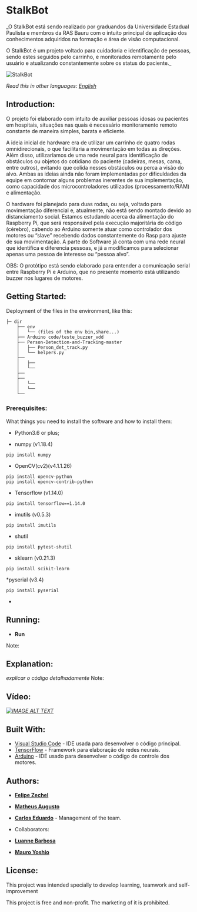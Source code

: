 # StalkBot
 
_O StalkBot está sendo realizado por graduandos da Universidade Estadual Paulista e membros da RAS Bauru com o intuito principal de aplicação dos conhecimentos adquiridos na formação e área de visão computacional.
 
O StalkBot é um projeto voltado para cuidadoria e identificação de pessoas, sendo estes seguidos pelo carrinho, e monitorados remotamente pelo usuário e atualizando constantemente sobre os status do paciente._
 
![StalkBot](/home/matheusabr/Downloads/RAS_img_github.jpeg)
 
*Read this in other languages: [English](https://)*
 
 
## Introduction:
 
O projeto foi elaborado com intuito de auxiliar pessoas idosas ou pacientes em hospitais, situações nas quais é necessário monitoramento remoto constante de maneira simples, barata e eficiente.
 
A ideia inicial de hardware era de utilizar um carrinho de quatro rodas omnidirecionais, o que facilitaria a movimentação em todas as direções. Além disso, utilizaríamos de uma rede neural para identificação de obstáculos ou objetos do cotidiano do paciente (cadeiras, mesas, cama, entre outros), evitando que colida nesses obstáculos ou perca a visão do alvo. Ambas as ideias ainda não foram implementadas por dificuldades da equipe em contornar alguns problemas inerentes de sua implementação, como capacidade dos microcontroladores utilizados (processamento/RAM) e alimentação.
 
O hardware foi planejado para duas rodas, ou seja, voltado para movimentação diferencial  e, atualmente, não está sendo montado devido ao distanciamento social.
Estamos estudando acerca da alimentação do Raspberry Pi, que será responsável pela execução majoritária do código (cérebro), cabendo ao Arduino somente atuar como controlador dos motores ou “slave” recebendo dados constantemente do Rasp para ajuste de sua movimentação.
A parte do Software já conta com uma rede neural que identifica e diferencia pessoas, e já a modificamos para selecionar apenas uma pessoa de interesse ou “pessoa alvo”.
 
OBS: O protótipo está sendo elaborado para entender a comunicação serial entre Raspberry Pi e Arduino, que no presente momento está utilizando buzzer nos lugares de motores.
 
## Getting Started:
Deployment of the files in the environment, like this:
 
```
├─ dir
    ├── env
    │   └── (files of the env bin,share...)
    ├── Arduino code/teste_buzzer_vdd
    ├── Person-Detection-and-Tracking-master
    │   ├── Person_det_track.py
    │   └── helpers.py
    ├── 
    │   ├── 
    │   └── 
    ├── 
    ├── 
    │   └── 
    │   └── 
    └── 
```
 
### Prerequisites:
 
What things you need to install the software and how to install them:
* Python3.6 or plus;
 
* numpy (v1.18.4)
```
pip install numpy
```
* OpenCV(cv2)(v4.1.1.26)
```
pip install opencv-python
pip install opencv-contrib-python
```
* Tensorflow (v1.14.0)
```
pip install tensorflow==1.14.0
```
* imutils (v0.5.3)
```
pip install imutils
```
* shutil
```
pip install pytest-shutil
```
* sklearn (v0.21.3)
```
pip install scikit-learn
```
*pyserial (v3.4)
```
pip install pyserial
```
*
## Running:
* **Run**
 
Note:
 
## Explanation:
_explicar o código detalhadamente_
Note:
 
## Vídeo:
 
_[![IMAGE ALT TEXT](http://img.youtube.com/vi/eZYlnhfE9Fo/0.jpg)](http://www.youtube.com/watch?v=eZYlnhfE9Fo "Projeto Carrinho AutoGuiado - primeiros passos")_
 
## Built With:
 
* [Visual Studio Code](https://code.visualstudio.com/) - IDE usada para desenvolver o código principal.
* [TensorFlow](https://www.tensorflow.org/?hl=pt-br) - Framework para elaboração de redes neurais.
* [Arduino](https://www.arduino.cc/en/main/software) - IDE usado para desenvolver o código de controle dos motores.
 
## Authors:
 
* [**Felipe Zechel**](https://github.com/zechelf)
* [**Matheus Augusto**](https://github.com/MatheusMABR)
* [**Carlos Eduardo**](https://github.com/carloskadu) - Management of the team.
 
* Collaborators:
* [**Luanne Barbosa**](https://github.com/Luanne-Barbosa)
* [**Mauro Yoshio**](https://github.com/mayokogitgud)
 
## License:
 
This project was intended specially to develop learning, teamwork and self-improvement
 
This project is free and non-profit. The marketing of it is prohibited.
